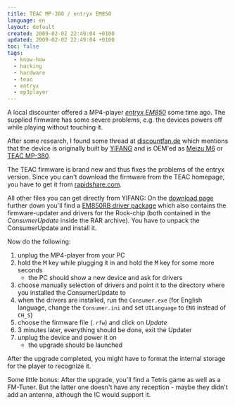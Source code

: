 ```yaml
---
title: TEAC MP-380 / entryx EM850
language: en
layout: default
created: 2009-02-02 22:49:04 +0100
updated: 2009-02-02 22:49:04 +0100
toc: false
tags:
  - know-how
  - hacking
  - hardware
  - teac
  - entryx
  - mp3player
---
```

A local discounter offered a MP4-player *[entryx EM850](http://www.entryx.de/deutsch/produkte/mp3player/2gb_mediaplayer_mp3.html)*
some time ago. The supplied firmware has some severe problems, e.g. the devices powers off while playing without touching it.

After some research, I found some thread at [discountfan.de](http://www.discountfan.de/forumneu/read.php?8,161599,162423)
which mentions that the device is originally built by [YIFANG](http://www.yifangdigital.com/Product/EM850.htm) and is
OEM'ed as [Meizu M6](http://en.wikipedia.org/wiki/M6_Mini_Player) or [TEAC MP-380](http://www.teac-shop.de/product_info.php/info/p151_MP-380-2GB-Flash-MP3-Player.html).

The TEAC firmware is brand new and thus fixes the problems of the entryx version. Since you can't download the firmware
from the TEAC homepage, you have to get it from [rapidshare.com](http://rapidshare.com/files/49786276/TEM850RB_PCB1.4_002_1.7.17_new.rar.html).

All other files you can get directly from YIFANG: On the [download page](http://rapidshare.com/files/49786276/TEM850RB_PCB1.4_002_1.7.17_new.rar.html)
further down you'll find a [EM850RB driver package](http://www.yifangdigital.com/download/driver/audio/em850rb.rar)
which also contains the firmware-updater and drivers for the Rock-chip (both contained in the *ConsumerUpdate* inside
the RAR archive). You have to unpack the ConsumerUpdate and install it.

Now do the following:

1. unplug the MP4-player from your PC
1. hold the <kbd>M</kbd> key while plugging it in and hold the <kbd>M</kbd> key for some more seconds
    * the PC should show a new device and ask for drivers
1. choose manually selection of drivers and point it to the directory where you installed the ConsumerUpdate to
1. when the drivers are installed, run the `Consumer.exe` (for English language, change the `Consumer.ini` and set
   `UILanguage` to `ENG` instead of `CH_S`)
1. choose the firmware file (`.rfw`) and click on *Update*
1. 3 minutes later, everything should be done, exit the Updater
1. unplug the device and power it on
    * the upgrade should be launched

After the upgrade completed, you might have to format the internal storage for the player to recognize it.

Some little bonus: After the upgrade, you'll find a Tetris game as well as a FM-Tuner. But the latter one doesn't have
any reception - maybe they didn't add an antenna, although the IC would support it.
